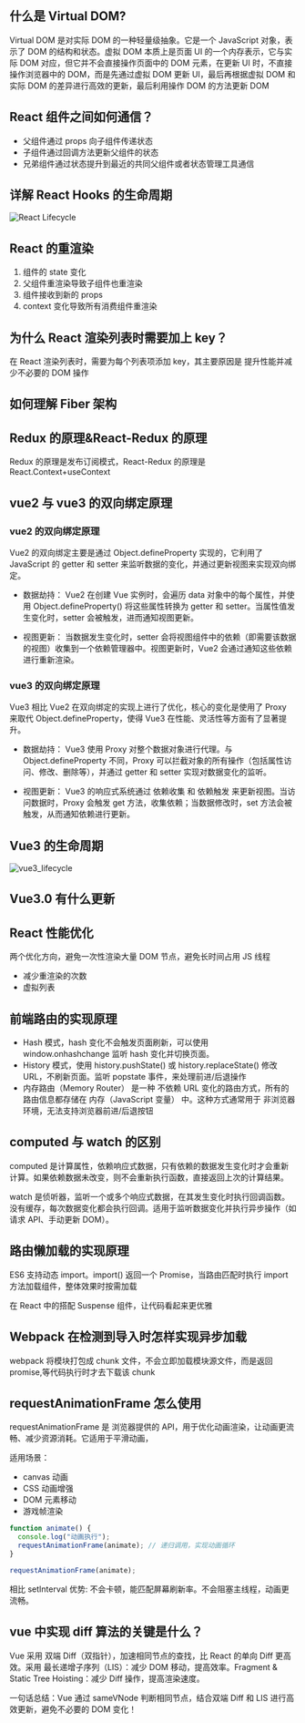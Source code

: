 ## 什么是 Virtual DOM?

Virtual DOM 是对实际 DOM 的一种轻量级抽象。它是一个 JavaScript 对象，表示了 DOM 的结构和状态。虚拟 DOM 本质上是页面 UI 的一个内存表示，它与实际 DOM 对应，但它并不会直接操作页面中的 DOM 元素，在更新 UI 时，不直接操作浏览器中的 DOM，而是先通过虚拟 DOM 更新 UI，最后再根据虚拟 DOM 和实际 DOM 的差异进行高效的更新，最后利用操作 DOM 的方法更新 DOM

## React 组件之间如何通信？

- 父组件通过 props 向子组件传递状态
- 子组件通过回调方法更新父组件的状态
- 兄弟组件通过状态提升到最近的共同父组件或者状态管理工具通信

## 详解 React Hooks 的生命周期

![React Lifecycle](./static/react_lifecycle.png)

## React 的重渲染

1. 组件的 state 变化
2. 父组件重渲染导致子组件也重渲染
3. 组件接收到新的 props
4. context 变化导致所有消费组件重渲染

## 为什么 React 渲染列表时需要加上 key？

在 React 渲染列表时，需要为每个列表项添加 key，其主要原因是 提升性能并减少不必要的 DOM 操作

## 如何理解 Fiber 架构

## Redux 的原理&React-Redux 的原理

Redux 的原理是发布订阅模式，React-Redux 的原理是 React.Context+useContext

## vue2 与 vue3 的双向绑定原理

### vue2 的双向绑定原理

Vue2 的双向绑定主要是通过 Object.defineProperty 实现的，它利用了 JavaScript 的 getter 和 setter 来监听数据的变化，并通过更新视图来实现双向绑定。

- 数据劫持： Vue2 在创建 Vue 实例时，会遍历 data 对象中的每个属性，并使用 Object.defineProperty() 将这些属性转换为 getter 和 setter。当属性值发生变化时，setter 会被触发，进而通知视图更新。

- 视图更新： 当数据发生变化时，setter 会将视图组件中的依赖（即需要该数据的视图）收集到一个依赖管理器中。视图更新时，Vue2 会通过通知这些依赖进行重新渲染。

### vue3 的双向绑定原理

Vue3 相比 Vue2 在双向绑定的实现上进行了优化，核心的变化是使用了 Proxy 来取代 Object.defineProperty，使得 Vue3 在性能、灵活性等方面有了显著提升。

- 数据劫持： Vue3 使用 Proxy 对整个数据对象进行代理。与 Object.defineProperty 不同，Proxy 可以拦截对象的所有操作（包括属性访问、修改、删除等），并通过 getter 和 setter 实现对数据变化的监听。

- 视图更新： Vue3 的响应式系统通过 依赖收集 和 依赖触发 来更新视图。当访问数据时，Proxy 会触发 get 方法，收集依赖；当数据修改时，set 方法会被触发，从而通知依赖进行更新。

## Vue3 的生命周期

![vue3_lifecycle](./static/vue3_lifecycle.png)

## Vue3.0 有什么更新

## React 性能优化

两个优化方向，避免一次性渲染大量 DOM 节点，避免长时间占用 JS 线程

- 减少重渲染的次数
- 虚拟列表

## 前端路由的实现原理

- Hash 模式，hash 变化不会触发页面刷新，可以使用 window.onhashchange 监听 hash 变化并切换页面。
- History 模式，使用 history.pushState() 或 history.replaceState() 修改 URL，不刷新页面。监听 popstate 事件，来处理前进/后退操作
- 内存路由（Memory Router） 是一种 不依赖 URL 变化的路由方式，所有的路由信息都存储在 内存（JavaScript 变量） 中。这种方式通常用于 非浏览器环境，无法支持浏览器前进/后退按钮

## computed 与 watch 的区别

computed 是计算属性，依赖响应式数据，只有依赖的数据发生变化时才会重新计算。如果依赖数据未改变，则不会重新执行函数，直接返回上次的计算结果。

watch 是侦听器，监听一个或多个响应式数据，在其发生变化时执行回调函数。没有缓存，每次数据变化都会执行回调。适用于监听数据变化并执行异步操作（如请求 API、手动更新 DOM）。

## 路由懒加载的实现原理

ES6 支持动态 import。import() 返回一个 Promise，当路由匹配时执行 import 方法加载组件，整体效果时按需加载

在 React 中的搭配 Suspense 组件，让代码看起来更优雅

## Webpack 在检测到导入时怎样实现异步加载

webpack 将模块打包成 chunk 文件，不会立即加载模块源文件，而是返回 promise,等代码执行时才去下载该 chunk

## requestAnimationFrame 怎么使用

requestAnimationFrame 是 浏览器提供的 API，用于优化动画渲染，让动画更流畅、减少资源消耗。它适用于平滑动画，

适用场景：

- canvas 动画
- CSS 动画增强
- DOM 元素移动
- 游戏帧渲染

```js
function animate() {
  console.log("动画执行");
  requestAnimationFrame(animate); // 递归调用，实现动画循环
}

requestAnimationFrame(animate);
```

相比 setInterval 优势: 不会卡顿，能匹配屏幕刷新率。不会阻塞主线程，动画更流畅。

## vue 中实现 diff 算法的关键是什么？

Vue 采用 双端 Diff（双指针），加速相同节点的查找，比 React 的单向 Diff 更高效。采用 最长递增子序列（LIS）：减少 DOM 移动，提高效率。Fragment & Static Tree Hoisting：减少 Diff 操作，提高渲染速度。

一句话总结：Vue 通过 sameVNode 判断相同节点，结合双端 Diff 和 LIS 进行高效更新，避免不必要的 DOM 变化！
